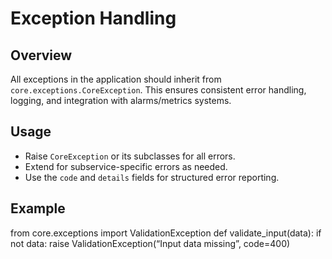 # Exception Handling

## Overview

All exceptions in the application should inherit from `core.exceptions.CoreException`.
This ensures consistent error handling, logging, and integration with alarms/metrics systems.

## Usage

- Raise `CoreException` or its subclasses for all errors.
- Extend for subservice-specific errors as needed.
- Use the `code` and `details` fields for structured error reporting.

## Example

from core.exceptions import ValidationException
def validate_input(data):
if not data:
  raise ValidationException(“Input data missing”, code=400)
